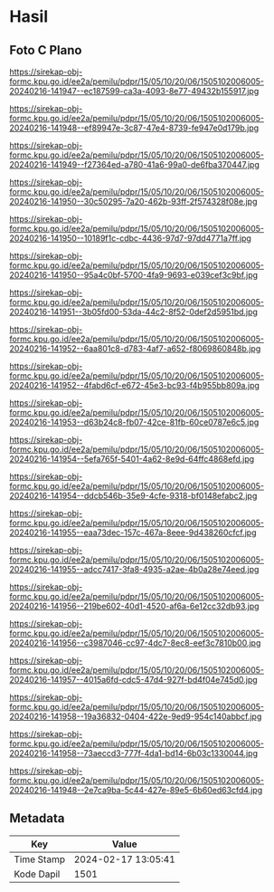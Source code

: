 # Hasil

## Foto C Plano

https://sirekap-obj-formc.kpu.go.id/ee2a/pemilu/pdpr/15/05/10/20/06/1505102006005-20240216-141947--ec187599-ca3a-4093-8e77-49432b155917.jpg

https://sirekap-obj-formc.kpu.go.id/ee2a/pemilu/pdpr/15/05/10/20/06/1505102006005-20240216-141948--ef89947e-3c87-47e4-8739-fe947e0d179b.jpg

https://sirekap-obj-formc.kpu.go.id/ee2a/pemilu/pdpr/15/05/10/20/06/1505102006005-20240216-141949--f27364ed-a780-41a6-99a0-de6fba370447.jpg

https://sirekap-obj-formc.kpu.go.id/ee2a/pemilu/pdpr/15/05/10/20/06/1505102006005-20240216-141950--30c50295-7a20-462b-93ff-2f574328f08e.jpg

https://sirekap-obj-formc.kpu.go.id/ee2a/pemilu/pdpr/15/05/10/20/06/1505102006005-20240216-141950--10189f1c-cdbc-4436-97d7-97dd4771a7ff.jpg

https://sirekap-obj-formc.kpu.go.id/ee2a/pemilu/pdpr/15/05/10/20/06/1505102006005-20240216-141950--95a4c0bf-5700-4fa9-9693-e039cef3c9bf.jpg

https://sirekap-obj-formc.kpu.go.id/ee2a/pemilu/pdpr/15/05/10/20/06/1505102006005-20240216-141951--3b05fd00-53da-44c2-8f52-0def2d5951bd.jpg

https://sirekap-obj-formc.kpu.go.id/ee2a/pemilu/pdpr/15/05/10/20/06/1505102006005-20240216-141952--6aa801c8-d783-4af7-a652-f8069860848b.jpg

https://sirekap-obj-formc.kpu.go.id/ee2a/pemilu/pdpr/15/05/10/20/06/1505102006005-20240216-141952--4fabd6cf-e672-45e3-bc93-f4b955bb809a.jpg

https://sirekap-obj-formc.kpu.go.id/ee2a/pemilu/pdpr/15/05/10/20/06/1505102006005-20240216-141953--d63b24c8-fb07-42ce-81fb-60ce0787e6c5.jpg

https://sirekap-obj-formc.kpu.go.id/ee2a/pemilu/pdpr/15/05/10/20/06/1505102006005-20240216-141954--5efa765f-5401-4a62-8e9d-64ffc4868efd.jpg

https://sirekap-obj-formc.kpu.go.id/ee2a/pemilu/pdpr/15/05/10/20/06/1505102006005-20240216-141954--ddcb546b-35e9-4cfe-9318-bf0148efabc2.jpg

https://sirekap-obj-formc.kpu.go.id/ee2a/pemilu/pdpr/15/05/10/20/06/1505102006005-20240216-141955--eaa73dec-157c-467a-8eee-9d438260cfcf.jpg

https://sirekap-obj-formc.kpu.go.id/ee2a/pemilu/pdpr/15/05/10/20/06/1505102006005-20240216-141955--adcc7417-3fa8-4935-a2ae-4b0a28e74eed.jpg

https://sirekap-obj-formc.kpu.go.id/ee2a/pemilu/pdpr/15/05/10/20/06/1505102006005-20240216-141956--219be602-40d1-4520-af6a-6e12cc32db93.jpg

https://sirekap-obj-formc.kpu.go.id/ee2a/pemilu/pdpr/15/05/10/20/06/1505102006005-20240216-141956--c3987046-cc97-4dc7-8ec8-eef3c7810b00.jpg

https://sirekap-obj-formc.kpu.go.id/ee2a/pemilu/pdpr/15/05/10/20/06/1505102006005-20240216-141957--4015a6fd-cdc5-47d4-927f-bd4f04e745d0.jpg

https://sirekap-obj-formc.kpu.go.id/ee2a/pemilu/pdpr/15/05/10/20/06/1505102006005-20240216-141958--19a36832-0404-422e-9ed9-954c140abbcf.jpg

https://sirekap-obj-formc.kpu.go.id/ee2a/pemilu/pdpr/15/05/10/20/06/1505102006005-20240216-141958--73aeccd3-777f-4da1-bd14-6b03c1330044.jpg

https://sirekap-obj-formc.kpu.go.id/ee2a/pemilu/pdpr/15/05/10/20/06/1505102006005-20240216-141948--2e7ca9ba-5c44-427e-89e5-6b60ed63cfd4.jpg


## Metadata

| Key        | Value               |
| ---------- | ------------------- |
| Time Stamp | 2024-02-17 13:05:41 |
| Kode Dapil | 1501                |



